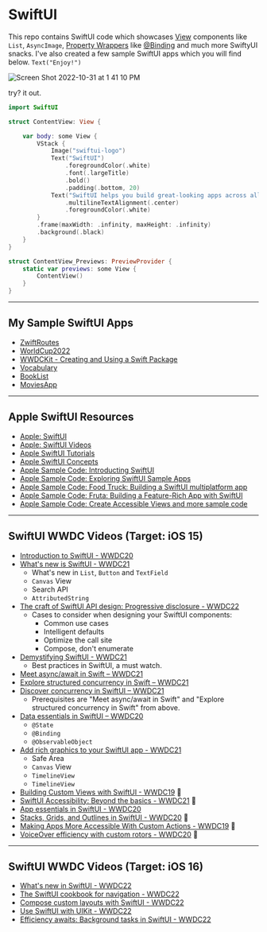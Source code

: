 # SwiftUI

This repo contains SwiftUI code which showcases [View](https://developer.apple.com/documentation/swiftui/view) components like `List`, `AsyncImage`, [Property Wrappers](https://developer.apple.com/documentation/swiftui/model-data) like [@Binding](binding.md) and much more SwiftyUI snacks. I've also created a few sample SwiftUI apps which you will find below. `Text("Enjoy!")`

![Screen Shot 2022-10-31 at 1 41 10 PM](https://user-images.githubusercontent.com/1819208/199073709-5de1df03-9e64-44c4-8784-cfe6f9177dca.png)


try? it out. 

```swift
import SwiftUI

struct ContentView: View {

    var body: some View {
        VStack {
            Image("swiftui-logo")
            Text("SwiftUI")
                .foregroundColor(.white)
                .font(.largeTitle)
                .bold()
                .padding(.bottom, 20)
            Text("SwiftUI helps you build great-looking apps across all Apple platforms with the power of Swift — and surprisingly little code. You can bring even better experiences to everyone, on any Apple device, using just one set of tools and APIs.")
                .multilineTextAlignment(.center)
                .foregroundColor(.white)
        }
        .frame(maxWidth: .infinity, maxHeight: .infinity)
        .background(.black)
    }
}

struct ContentView_Previews: PreviewProvider {
    static var previews: some View {
        ContentView()
    }
}
```

***

## My Sample SwiftUI Apps 

* [ZwiftRoutes](https://github.com/alexpaul/ZwiftRoutes/)
* [WorldCup2022](https://github.com/alexpaul/WorldCup2022/)
* [WWDCKit - Creating and Using a Swift Package](https://github.com/alexpaul/WWDCKit)
* [Vocabulary](https://github.com/alexpaul/Vocabulary/)
* [BookList](https://github.com/alexpaul/BookList/)
* [MoviesApp](https://github.com/alexpaul/phanmovies)

***

## Apple SwiftUI Resources 

* [Apple: SwiftUI](https://developer.apple.com/xcode/swiftui/)
* [Apple: SwiftUI Videos](https://developer.apple.com/videos/all-videos/?q=swiftui)
* [Apple SwiftUI Tutorials](https://developer.apple.com/tutorials/swiftui)
* [Apple SwiftUI Concepts](https://developer.apple.com/tutorials/swiftui-concepts)
* [Apple Sample Code: Introducting SwiftUI](https://developer.apple.com/tutorials/SwiftUI)
* [Apple Sample Code: Exploring SwiftUI Sample Apps](https://developer.apple.com/tutorials/Sample-Apps)
* [Apple Sample Code: Food Truck: Building a SwiftUI multiplatform app](https://developer.apple.com/documentation/swiftui/food_truck_building_a_swiftui_multiplatform_app)
* [Apple Sample Code: Fruta: Building a Feature-Rich App with SwiftUI](https://developer.apple.com/documentation/swiftui/fruta_building_a_feature-rich_app_with_swiftui)
* [Apple Sample Code: Create Accessible Views and more sample code](https://developer.apple.com/documentation/swiftui/creating_accessible_views)

***

## SwiftUI WWDC Videos (Target: iOS 15)

* [Introduction to SwiftUI - WWDC20](https://developer.apple.com/videos/play/wwdc2020/10119)
* [What's new is SwiftUI - WWDC21](https://developer.apple.com/videos/play/wwdc2021/10018/)
  * What's new in `List`, `Button` and `TextField`
  * `Canvas` View
  * Search API
  * `AttributedString`
* [The craft of SwiftUI API design: Progressive disclosure - WWDC22](https://developer.apple.com/videos/play/wwdc2022/10059/)
  * Cases to consider when designing your SwiftUI components: 
    * Common use cases
    * Intelligent defaults
    * Optimize the call site
    * Compose, don't enumerate
* [Demystifying SwiftUI - WWDC21](https://developer.apple.com/videos/play/wwdc2021/10022/)
  * Best practices in SwiftUI, a must watch.
* [Meet async/await in Swift – WWDC21](https://developer.apple.com/videos/play/wwdc2021/10132/)
* [Explore structured concurrency in Swift – WWDC21](https://developer.apple.com/videos/play/wwdc2021/10134/)
* [Discover concurrency in SwiftUI – WWDC21](https://developer.apple.com/videos/play/wwdc2021/10019/)
  * Prerequisites are "Meet async/await in Swift" and "Explore structured concurrency in Swift" from above.
* [Data essentials in SwiftUI – WWDC20](https://developer.apple.com/videos/play/wwdc2020/10040/)
  * `@State`
  * `@Binding`
  * `@ObservableObject`
* [Add rich graphics to your SwiftUI app - WWDC21](https://developer.apple.com/videos/play/wwdc2021/10021/)
  * Safe Area
  * `Canvas` View 
  * `TimelineView`
  * `TimelineView`
* [Building Custom Views with SwiftUI - WWDC19](https://developer.apple.com/videos/play/wwdc2019/237/) 🔖
* [SwiftUI Accessibility: Beyond the basics - WWDC21](https://developer.apple.com/videos/play/wwdc2021/10119/) 🔖
* [App essentials in SwiftUI - WWDC20](https://developer.apple.com/videos/play/wwdc2020/10037)
* [Stacks, Grids, and Outlines in SwiftUI - WWDC20](https://developer.apple.com/videos/play/wwdc2020/10031) 🔖
* [Making Apps More Accessible With Custom Actions - WWDC19](https://developer.apple.com/videos/play/wwdc2019/250) 🔖
* [VoiceOver efficiency with custom rotors - WWDC20](https://developer.apple.com/videos/play/wwdc2020/10116) 🔖

***

## SwiftUI WWDC Videos (Target: iOS 16)

* [What's new in SwiftUI - WWDC22](https://developer.apple.com/videos/play/wwdc2022/10052/)
* [The SwiftUI cookbook for navigation - WWDC22](https://developer.apple.com/videos/play/wwdc2022/10054/)
* [Compose custom layouts with SwiftUI - WWDC22](https://developer.apple.com/videos/play/wwdc2022/10056/)
* [Use SwiftUI with UIKit - WWDC22](https://developer.apple.com/videos/play/wwdc2022/10072/)
* [Efficiency awaits: Background tasks in SwiftUI - WWDC22](https://developer.apple.com/videos/play/wwdc2022/10142/)


